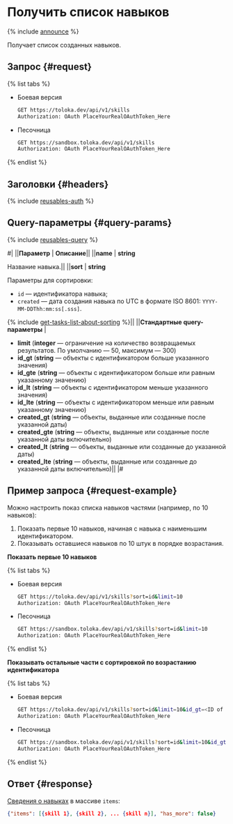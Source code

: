 # Получить список навыков

{% include [announce](../_includes/announce.md) %}

Получает список созданных навыков.

## Запрос {#request}

{% list tabs %}

- Боевая версия

    ```bash
    GET https://toloka.dev/api/v1/skills
    Authorization: OAuth PlaceYourRealOAuthToken_Here
    ```

- Песочница

    ```bash
    GET https://sandbox.toloka.dev/api/v1/skills
    Authorization: OAuth PlaceYourRealOAuthToken_Here
    ```

{% endlist %}

## Заголовки {#headers}

{% include [reusables-auth](../_includes/reusables/id-reusables/auth.md) %}

## Query-параметры {#query-params}

{% include [reusables-query](../_includes/reusables/id-reusables/query.md) %}

#|
||**Параметр** | **Описание**||
||**name** | **string**

Название навыка.||
||**sort** | **string**

Параметры для сортировки:

- `id` — идентификатора навыка;
- `created` — дата создания навыка по UTC в формате ISO 8601: `YYYY-MM-DDThh:mm:ss[.sss]`.

{% include [get-tasks-list-about-sorting](../_includes/concepts/get-tasks-list/id-get-tasks-list/about-sorting.md) %}||
||**Стандартные query-параметры** |
- **limit** (**integer** — ограничение на количество возвращаемых результатов. По умолчанию — 50, максимум — 300)
- **id_gt** (**string** — объекты с идентификатором больше указанного значения)
- **id_gte** (**string** — объекты с идентификатором больше или равным указанному значению)
- **id_lt** (**string** — объекты с идентификатором меньше указанного значения)
- **id_lte** (**string** — объекты с идентификатором меньше или равным указанному значению)
- **created_gt** (**string** — объекты, выданные или созданные после указанной даты)
- **created_gte** (**string** — объекты, выданные или созданные после указанной даты включительно)
- **created_lt** (**string** — объекты, выданные или созданные до указанной даты)
- **created_lte** (**string** — объекты, выданные или созданные до указанной даты включительно)||
|#

## Пример запроса {#request-example}

Можно настроить показ списка навыков частями (например, по 10 навыков):

1. Показать первые 10 навыков, начиная с навыка с наименьшим идентификатором.
1. Показывать оставшиеся навыков по 10 штук в порядке возрастания.

**Показать первые 10 навыков**

{% list tabs %}

- Боевая версия

    ```bash
    GET https://toloka.dev/api/v1/skills?sort=id&limit=10
    Authorization: OAuth PlaceYourRealOAuthToken_Here
    ```

- Песочница

    ```bash
    GET https://sandbox.toloka.dev/api/v1/skills?sort=id&limit=10
    Authorization: OAuth PlaceYourRealOAuthToken_Here
    ```

{% endlist %}

**Показывать остальные части с сортировкой по возрастанию идентификатора**

{% list tabs %}

- Боевая версия

    ```bash
    GET https://toloka.dev/api/v1/skills?sort=id&limit=10&id_gt=<ID of the last skill from the previous response>
    Authorization: OAuth PlaceYourRealOAuthToken_Here
    ```

- Песочница

    ```bash
    GET https://sandbox.toloka.dev/api/v1/skills?sort=id&limit=10&id_gt=<ID of the last skill from the previous response>
    Authorization: OAuth PlaceYourRealOAuthToken_Here
    ```

{% endlist %}

## Ответ {#response}

[Сведения о навыках](get-skill.md) в массиве `items`:

```json
{"items": [{skill 1}, {skill 2}, ... {skill n}], "has_more": false}
```